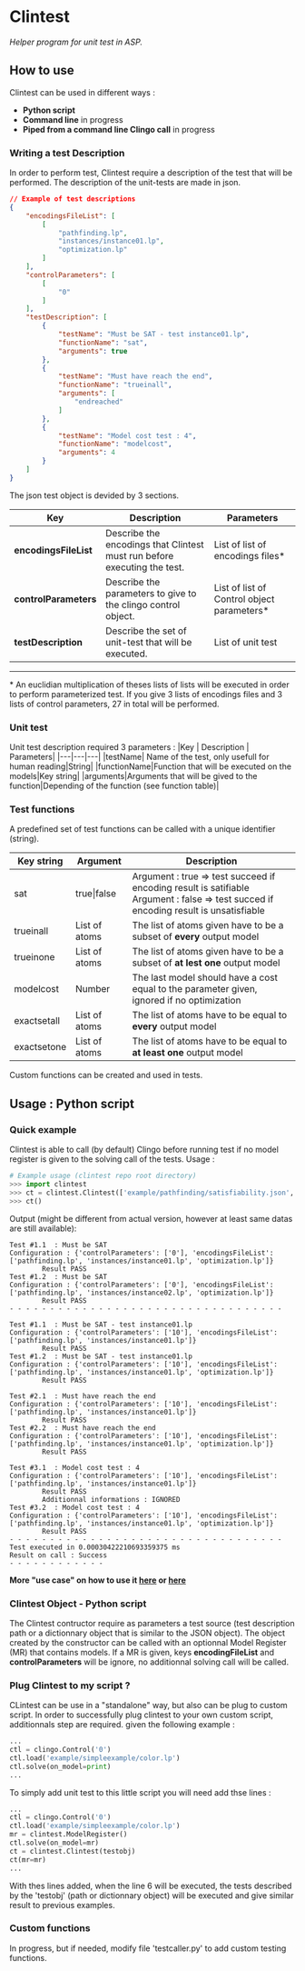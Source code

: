 # Clintest 
*Helper program for unit test in ASP.*
## How to use
Clintest can be used in different ways :
- **Python script**
- **Command line** in progress
- **Piped from a command line Clingo call** in progress

### Writing a test Description
In order to perform test, Clintest require a description of the test that will be performed. The description of the unit-tests are made in json.
```json
// Example of test descriptions
{
    "encodingsFileList": [
        [
            "pathfinding.lp",
            "instances/instance01.lp",
            "optimization.lp"
        ]
    ],
    "controlParameters": [
        [
            "0"
        ]
    ],
    "testDescription": [
        {
            "testName": "Must be SAT - test instance01.lp",
            "functionName": "sat",
            "arguments": true
        },
        {
            "testName": "Must have reach the end",
            "functionName": "trueinall",
            "arguments": [
                "endreached"
            ]
        },
        {
            "testName": "Model cost test : 4",
            "functionName": "modelcost",
            "arguments": 4
        }
    ]
}
```

The json test object is devided by 3 sections.

|Key | Description| Parameters|
|-------|---------|---|
|**encodingsFileList** |Describe the encodings that Clintest must run before executing the test.| List of list of encodings files*|
|**controlParameters** |Describe the parameters to give to the clingo control object.| List of list of Control object parameters*| 
|**testDescription** |Describe the set of unit-test that will be executed.| List of unit test|
---
\* An euclidian multiplication of theses lists of lists will be executed in order to perform parameterized test. If you give 3 lists of encodings files and 3 lists of control parameters, 27 in total will be performed.

### Unit test
Unit test description required 3 parameters :
|Key | Description | Parameters|
|---|---|---|
|testName| Name of the test, only usefull for human reading|String|
|functionName|Function that will be executed on the models|Key string|
|arguments|Arguments that will be gived to the function|Depending of the function (see function table)|

### Test functions
A predefined set of test functions can be called with a unique identifier (string).

|Key string|Argument|Description|
|----------|---------|-----------|
|sat       |true\|false| Argument : true => test succeed if encoding result is satifiable <br>Argument : false => test succed if encoding result is unsatisfiable|
|trueinall|List of atoms|The list of atoms given have to be a subset of **every** output model|
|trueinone|List of atoms|The list of atoms given have to be a subset of **at lest one** output model|
|modelcost |Number| The last model should have a cost equal to the parameter given, ignored if no optimization|
|exactsetall|List of atoms|The list of atoms have to be equal to  **every** output model|
|exactsetone|List of atoms|The list of atoms have to be equal to  **at least one** output model|


Custom functions can be created and used in tests.

## Usage : Python script
### Quick example
Clintest is able to call (by default) Clingo before running test if no model register is given to the solving call of the tests.
Usage :

```python
# Example usage (clintest repo root directory)
>>> import clintest
>>> ct = clintest.Clintest(['example/pathfinding/satisfiability.json', 'example/pathfinding/test_instance01.json'])
>>> ct()
```
Output (might be different from actual version, however at least same datas are still available):
```console
Test #1.1  : Must be SAT
Configuration : {'controlParameters': ['0'], 'encodingsFileList': ['pathfinding.lp', 'instances/instance01.lp', 'optimization.lp']}
        Result PASS
Test #1.2  : Must be SAT
Configuration : {'controlParameters': ['0'], 'encodingsFileList': ['pathfinding.lp', 'instances/instance02.lp', 'optimization.lp']}
        Result PASS
- - - - - - - - - - - - - - - - - - - - - - - - - - - - - - - - - -

Test #1.1  : Must be SAT - test instance01.lp
Configuration : {'controlParameters': ['10'], 'encodingsFileList': ['pathfinding.lp', 'instances/instance01.lp']}
        Result PASS
Test #1.2  : Must be SAT - test instance01.lp
Configuration : {'controlParameters': ['10'], 'encodingsFileList': ['pathfinding.lp', 'instances/instance01.lp', 'optimization.lp']}
        Result PASS

Test #2.1  : Must have reach the end
Configuration : {'controlParameters': ['10'], 'encodingsFileList': ['pathfinding.lp', 'instances/instance01.lp']}
        Result PASS
Test #2.2  : Must have reach the end
Configuration : {'controlParameters': ['10'], 'encodingsFileList': ['pathfinding.lp', 'instances/instance01.lp', 'optimization.lp']}
        Result PASS

Test #3.1  : Model cost test : 4
Configuration : {'controlParameters': ['10'], 'encodingsFileList': ['pathfinding.lp', 'instances/instance01.lp']}
        Result PASS
        Additionnal informations : IGNORED
Test #3.2  : Model cost test : 4
Configuration : {'controlParameters': ['10'], 'encodingsFileList': ['pathfinding.lp', 'instances/instance01.lp', 'optimization.lp']}
        Result PASS
- - - - - - - - - - - - - - - - - - - - - - - - - - - - - - - - - -
Test executed in 0.00030422210693359375 ms
Result on call : Success
- - - - - - - - - - - -
```

**More "use case" on how to use it [here](https://github.com/krr-up/clintest/tree/clintest-ctl-approach/example/pathfinding]) or [here](https://github.com/krr-up/clintest/tree/clintest-ctl-approach/example/constexample)**

### Clintest Object - Python script
The Clintest contructor require as parameters a test source (test description path or a dictionnary object that is similar to the JSON object).
The object created by the constructor can be called with an optionnal Model Register (MR) that contains models. If a MR is given, keys **encodingFileList** and **controlParameters** will be ignore, no additionnal solving call will be called.



### Plug Clintest to my script ?
CLintest can be use in a "standalone" way, but also can be plug to custom script. In order to successfully plug clintest to your own custom script, additionnals step are required. given the following example :
```python
...
ctl = clingo.Control('0')
ctl.load('example/simpleexample/color.lp')
ctl.solve(on_model=print)
...
```
To simply add unit test to this little script you will need add thse lines :

```python
...
ctl = clingo.Control('0')
ctl.load('example/simpleexample/color.lp')
mr = clintest.ModelRegister()
ctl.solve(on_model=mr)
ct = clintest.Clintest(testobj)
ct(mr=mr)
...
```

With thes lines added, when the line 6 will be executed, the tests described by the 'testobj' (path or dictionnary object) will be executed and give similar result to previous examples.

### Custom functions
In progress, but if needed, modify file 'testcaller.py' to add custom testing functions. 
